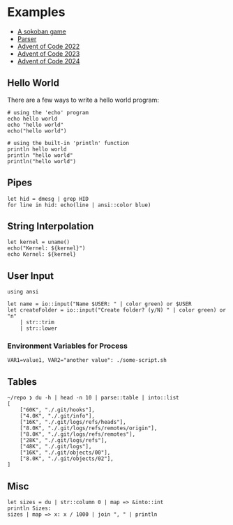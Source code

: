 # Examples

* [A sokoban game](https://github.com/PaddiM8/elk/tree/main/examples/sokoban)
* [Parser](https://github.com/PaddiM8/elk/tree/main/examples/parser)
* [Advent of Code 2022](https://github.com/PaddiM8/elk/tree/main/examples/advent-of-code-2022)
* [Advent of Code 2023](https://github.com/PaddiM8/elk/tree/main/examples/advent-of-code-2023)
* [Advent of Code 2024](https://github.com/PaddiM8/elk/tree/main/examples/advent-of-code-2024)

## Hello World

There are a few ways to write a hello world program:

```elk
# using the 'echo' program
echo hello world
echo "hello world"
echo("hello world")

# using the built-in 'println' function
println hello world
println "hello world"
println("hello world")
```

## Pipes

```elk
let hid = dmesg | grep HID
for line in hid: echo(line | ansi::color blue)
```

## String Interpolation

```elk
let kernel = uname()
echo("Kernel: ${kernel}")
echo Kernel: ${kernel}
```

## User Input

```elk
using ansi

let name = io::input("Name $USER: " | color green) or $USER
let createFolder = io::input("Create folder? (y/N) " | color green) or "n"
    | str::trim
    | str::lower
```

### Environment Variables for Process

```elk
VAR1=value1, VAR2="another value": ./some-script.sh
```

## Tables

```elk
~/repo ❯ du -h | head -n 10 | parse::table | into::list
[
    ["60K", "./.git/hooks"],
    ["4.0K", "./.git/info"],
    ["16K", "./.git/logs/refs/heads"],
    ["8.0K", "./.git/logs/refs/remotes/origin"],
    ["8.0K", "./.git/logs/refs/remotes"],
    ["28K", "./.git/logs/refs"],
    ["48K", "./.git/logs"],
    ["16K", "./.git/objects/00"],
    ["8.0K", "./.git/objects/02"],
]
```

## Misc

```elk
let sizes = du | str::column 0 | map => &into::int
println Sizes:
sizes | map => x: x / 1000 | join ", " | println
```